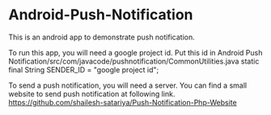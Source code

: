 Android-Push-Notification
=========================

This is an android app to demonstrate push notification.

To run this app, you will need a google project id. 
Put this id in Android Push Notification/src/com/javacode/pushnotification/CommonUtilities.java 
static final String SENDER_ID = "google project id";


To send a push notification, you will need a server.
You can find a small website to send push notification at following link.
https://github.com/shailesh-satariya/Push-Notification-Php-Website

